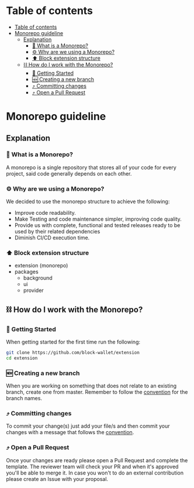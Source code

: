 # Table of contents

- [Table of contents](#table-of-contents)
- [Monorepo guideline](#monorepo-guideline)
  - [Explanation](#explanation)
    - [🧰 What is a Monorepo?](#-what-is-a-monorepo)
    - [⚙️ Why are we using a Monorepo?](#️-why-are-we-using-a-monorepo)
    - [⬆ Block extension structure](#-block-extension-structure)
  - [⛓ How do I work with the Monorepo?](#-how-do-i-work-with-the-monorepo)
    - [🚉 Getting Started](#-getting-started)
    - [🆕 Creating a new branch](#-creating-a-new-branch)
    - [⤴ Committing changes](#-committing-changes)
    - [⤴ Open a Pull Request](#-open-a-pull-request)

# Monorepo guideline

## Explanation

### 🧰 What is a Monorepo?

A monorepo is a single repository that stores all of your code for every project, said code generally depends on each other.

### ⚙️ Why are we using a Monorepo?

We decided to use the monorepo structure to achieve the following:

- Improve code readability.
- Make Testing and code maintenance simpler, improving code quality.
- Provide us with complete, functional and tested releases ready to be used by their related dependencies
- Diminish CI/CD execution time.

### ⬆ Block extension structure

- extension (monorepo)
- packages
  - background
  - ui
  - provider

## ⛓ How do I work with the Monorepo?

### 🚉 Getting Started

When getting started for the first time run the following:

```bash
git clone https://github.com/block-wallet/extension
cd extension
```

### 🆕 Creating a new branch

When you are working on something that does not relate to an existing branch, create one from master. Remember to follow the [convention](docs/convention.md) for the branch names.

### ⤴ Committing changes

To commit your change(s) just add your file/s and then commit your changes with a message that follows the [convention](docs/convention.md).


### ⤴ Open a Pull Request

Once your changes are ready please open a Pull Request and complete the template. The reviewer team will check your PR and when it's approved you'll be able to merge it. In case you won't to do an external contribution please create an Issue with your proposal. 
